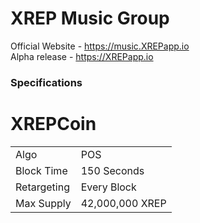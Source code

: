 XREP Music Group
=======================================
Official Website - https://music.XREPapp.io <br>
Alpha release - https://XREPapp.io <br>



### Specifications
<table>
<tr><td>Algo</td><td>POS</td></tr>
<tr><td>Block Time</td><td>150 Seconds</td></tr>
<tr><td>Retargeting</td><td>Every Block</td></tr>
<tr><td>Max Supply</td><td>42,000,000 XREP</td></tr>


# XREPCoin
